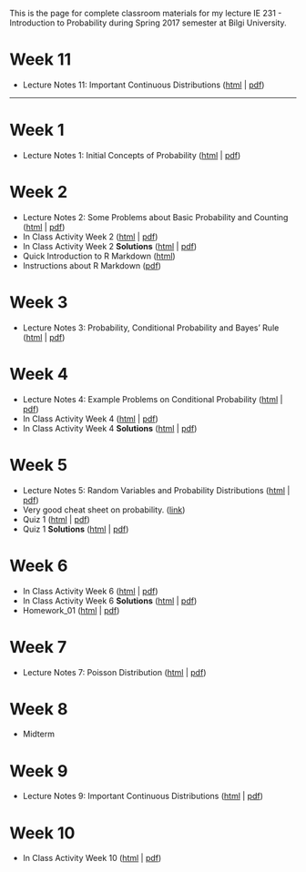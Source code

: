 This is the page for complete classroom materials for my lecture IE 231 - Introduction to Probability during Spring 2017 semester at Bilgi University.

# Week 11

+ Lecture Notes 11: Important Continuous Distributions ([html](files/Lecture_11.html) \| [pdf](files/Lecture_11.pdf))

-----

# Week 1

+ Lecture Notes 1: Initial Concepts of Probability ([html](files/Lecture_01.html) \| [pdf](files/Lecture_01.pdf))

# Week 2

+ Lecture Notes 2: Some Problems about Basic Probability and Counting ([html](files/Lecture_02.html) \| [pdf](files/Lecture_02.pdf))
+ In Class Activity Week 2 ([html](files/In_Class_Activity_w2.html) \| [pdf](files/In_Class_Activity_w2.pdf))
+ In Class Activity Week 2 **Solutions** ([html](files/In_Class_Activity_w2_sol.html) \| [pdf](files/In_Class_Activity_w2_sol.pdf))
+ Quick Introduction to R Markdown ([html](files/QuickIntroRMarkdown.html))
+ Instructions about R Markdown ([pdf](files/rmarkdown_instructions.pdf))

# Week 3

+ Lecture Notes 3: Probability, Conditional Probability and Bayes’ Rule ([html](files/Lecture_03.html) \| [pdf](files/Lecture_03.pdf))

# Week 4

+ Lecture Notes 4: Example Problems on Conditional Probability ([html](files/Lecture_04.html) \| [pdf](files/Lecture_04.pdf))
+ In Class Activity Week 4 ([html](files/In_Class_Activity_w4.pdf) \| [pdf](files/In_Class_Activity_w4.pdf))
+ In Class Activity Week 4 **Solutions** ([html](files/In_Class_Activity_w4_sol.html) \| [pdf](files/In_Class_Activity_w4_sol.pdf))

# Week 5

+ Lecture Notes 5: Random Variables and Probability Distributions ([html](files/Lecture_05.html) \| [pdf](files/Lecture_05.pdf))
+ Very good cheat sheet on probability. ([link](https://datastories.quora.com/The-Only-Probability-Cheatsheet-Youll-Ever-Need))
+ Quiz 1 ([html](files/Quiz_01.pdf) \| [pdf](files/Quiz_01.pdf))
+ Quiz 1 **Solutions** ([html](files/Quiz_01_sol.html) \| [pdf](files/Quiz_01_sol.pdf))

# Week 6

+ In Class Activity Week 6 ([html](files/In_Class_Activity_w6.pdf) \| [pdf](files/In_Class_Activity_w6.pdf))
+ In Class Activity Week 6 **Solutions** ([html](files/In_Class_Activity_w6_sol.html) \| [pdf](files/In_Class_Activity_w6_sol.pdf))
+ Homework_01 ([html](files/Homework_01.pdf) \| [pdf](files/Homework_01.pdf))

# Week 7

+ Lecture Notes 7: Poisson Distribution ([html](files/Lecture_07.html) \| [pdf](files/Lecture_07.pdf))

# Week 8

+ Midterm

# Week 9

+ Lecture Notes 9: Important Continuous Distributions ([html](files/Lecture_09.html) \| [pdf](files/Lecture_09.pdf))

# Week 10

+ In Class Activity Week 10 ([html](files/In_Class_Activity_w10.pdf) \| [pdf](files/In_Class_Activity_w10.pdf))
